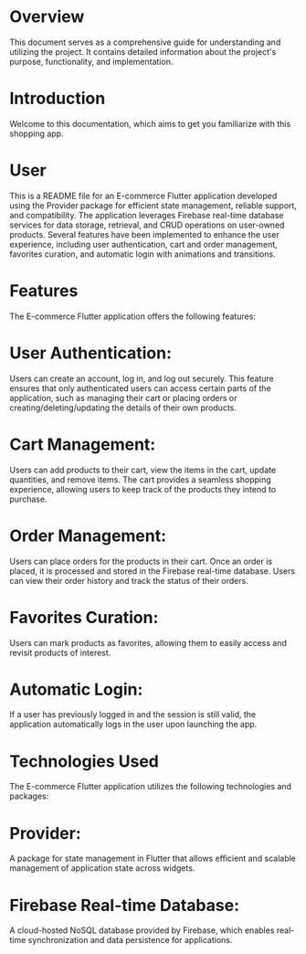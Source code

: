 # Overview
This document serves as a comprehensive guide for understanding and utilizing the project. It contains detailed information about the project's purpose, functionality, and implementation.

# Introduction
Welcome to this documentation, which aims to get you familiarize with this shopping app.

# User
This is a README file for an E-commerce Flutter application developed using the Provider package for efficient state management, reliable support, and compatibility. The application leverages Firebase real-time database services for data storage, retrieval, and CRUD operations on user-owned products. Several features have been implemented to enhance the user experience, including user authentication, cart and order management, favorites curation, and automatic login with animations and transitions.

# Features
The E-commerce Flutter application offers the following features:

# User Authentication:
Users can create an account, log in, and log out securely. This feature ensures that only authenticated users can access certain parts of the application, such as managing their cart or placing orders or creating/deleting/updating the details of their own products.

# Cart Management:
Users can add products to their cart, view the items in the cart, update quantities, and remove items. The cart provides a seamless shopping experience, allowing users to keep track of the products they intend to purchase.

# Order Management:
Users can place orders for the products in their cart. Once an order is placed, it is processed and stored in the Firebase real-time database. Users can view their order history and track the status of their orders.

# Favorites Curation:
Users can mark products as favorites, allowing them to easily access and revisit products of interest.

# Automatic Login:
If a user has previously logged in and the session is still valid, the application automatically logs in the user upon launching the app.

# Technologies Used
The E-commerce Flutter application utilizes the following technologies and packages:

# Provider:
A package for state management in Flutter that allows efficient and scalable management of application state across widgets.

# Firebase Real-time Database:
A cloud-hosted NoSQL database provided by Firebase, which enables real-time synchronization and data persistence for applications.


